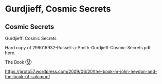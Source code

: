 # Gurdjieff, Cosmic Secrets

## Cosmic Secrets

Gurdjieff: Cosmic Secrets

Hard copy of 296016932-Russell-a-Smith-Gurdjieff-Cosmic-Secrets.pdf here.

The Book Ⓜ️

https://proto57.wordpress.com/2009/06/20/the-book-m-john-heydon-and-the-book-of-solomon/

